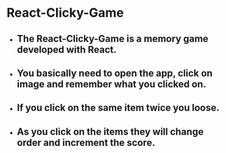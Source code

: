 # React-Clicky-Game

* ##  The React-Clicky-Game is a memory game developed with React. 

* ##  You basically need to open the app, click on image and remember what you clicked on. 

* ##  If you click on the same item twice you loose.  

* ##  As you click on the items they will change order and increment the score. 
